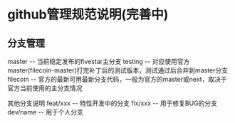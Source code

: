 # github管理规范说明(完善中)

## 分支管理
master  -- 当前稳定发布的fivestar主分支
testing    -- 对应使用官方master(filecoin-master)打完补丁后的测试版本，测试通过后合并到master分支
filecoin -- 官方的最新可用最新分支代码，一般为官方的master或next，取决于官方当前使用的主分支情况

其他分支说明
feat/xxx -- 特性开发中的分支
fix/xxx  -- 用于修复BUG的分支
dev/name  -- 用于个人分支

